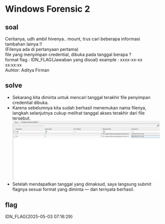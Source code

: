# Windows Forensic 2
## soal
Ceritanya, udh ambil hivenya.. mount, trus cari beberapa informasi tambahan lainya !! \
(Filenya ada di pertanyaan pertama) \
file yang menyimpan credential, dibuka pada tanggal berapa ? \
format flag : IDN_FLAG{Jawaban yang disoal} example : xxxx-xx-xx xx:xx:xx \
Auhtor: Aditya Firman

## solve
- Sekarang kita diminta untuk mencari tanggal terakhir file penyimpan credential dibuka.
- Karena sebelumnya kita sudah berhasil menemukan nama filenya, langkah selanjutnya cukup melihat tanggal akses terakhir dari file tersebut.
  ![alt text](<images/Windows Forensic 2/image.png>)
- Setelah mendapatkan tanggal yang dimaksud, saya langsung submit flagnya sesuai format yang diminta — dan ternyata berhasil.

## flag
IDN_FLAG{2025-05-03 07:16:29}